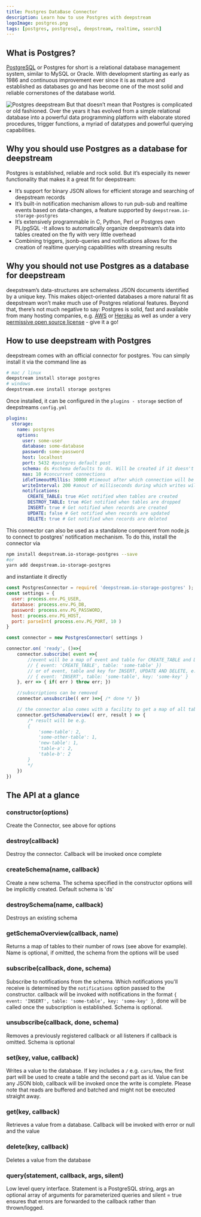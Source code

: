```yaml
---
title: Postgres DataBase Connector
description: Learn how to use Postgres with deepstream
logoImage: postgres.png
tags: [postgres, postgresql, deepstream, realtime, search]
---
```


## What is Postgres?
[PostgreSQL](https://www.postgresql.org/) or Postgres for short is a relational database management system, similar to MySQL or Oracle. With development starting as early as 1986 and continuous improvement ever since it is as mature and established as databases go and has become one of the most solid and reliable cornerstones of the database world.

![Postgres deepstream](postgres-deepstream.svg)
But that doesn’t mean that Postgres is complicated or old fashioned. Over the years it has evolved from a simple relational database into a powerful data programming platform with elaborate stored procedures, trigger functions, a myriad of datatypes and powerful querying capabilities.

## Why you should use Postgres as a database for deepstream
Postgres is established, reliable and rock solid. But it’s especially its newer functionality that makes it a great fit for deepstream:

- It’s support for binary JSON allows for efficient storage and searching of deepstream records
- It’s built-in notification mechanism allows to run pub-sub and realtime events based on data-changes, a feature supported by `deepstream.io-storage-postgres`
- It’s extensively programmable in C, Python, Perl or Postgres own PL/pgSQL
-It allows to automatically organize deepstream’s data into tables created on the fly with very little overhead
- Combining triggers, jsonb-queries and notifications allows for the creation of realtime querying capabilities with streaming results

## Why you should not use Postgres as a database for deepstream
deepstream’s data-structures are schemaless JSON documents identified by a unique key. This makes object-oriented databases a more natural fit as deepstream won’t make much use of Postgres relational features. Beyond that, there’s not much negative to say: Postgres is solid, fast and available from many hosting companies, e.g. [AWS](https://aws.amazon.com/rds/postgresql/) or [Heroku](https://www.heroku.com/postgres) as well as under a very [permissive open source license](https://www.postgresql.org/about/licence/) - give it a go!

## How to use deepstream with Postgres
deepstream comes with an official connector for postgres. You can simply install it via the command line as 

```bash
# mac / linux
deepstream install storage postgres
# windows
deepstream.exe install storage postgres
```

Once installed, it can be configured in the `plugins - storage` section of deepstreams `config.yml`

```yaml
plugins:
  storage:
    name: postgres
    options:
      user: some-user
      database: some-database
      password: some-password
      host: localhost
      port: 5432 #postgres default post
      schema: ds #schema defaults to ds. Will be created if it doesn't exist
      max: 10 #concurrent connections
      idleTimeoutMillis: 30000 #timeout after which connection will be cut
      writeInterval: 200 #amout of milliseconds during which writes will be buffered
      notifications:
        CREATE_TABLE: true #Get notified when tables are created
        DESTROY_TABLE: true #Get notified when tables are dropped
        INSERT: true # Get notified when records are created
        UPDATE: false # Get notified when records are updated
        DELETE: true # Get notified when records are deleted
```

This connector can also be used as a standalone component from node.js to connect to postgres' notification mechanism. To do this, install the connector via

```bash
npm install deepstream.io-storage-postgres --save
#or
yarn add deepstream.io-storage-postgres
```

and instantiate it directly

```javascript
const PostgresConnector = require( 'deepstream.io-storage-postgres' );
const settings = {
  user: process.env.PG_USER,
  database: process.env.PG_DB,
  password: process.env.PG_PASSWORD,
  host: process.env.PG_HOST,
  port: parseInt( process.env.PG_PORT, 10 )
}

const connector = new PostgresConnector( settings )

connector.on( 'ready', ()=>{
    connector.subscribe( event =>{
        //event will be a map of event and table for CREATE_TABLE and DESTROY_TABLE
        // { event: 'CREATE_TABLE', table: 'some-table' })
        // or of event, table and key for INSERT, UPDATE AND DELETE, e.g.
        // { event: 'INSERT', table: 'some-table', key: 'some-key' }
    }, err => { if( err ) throw err; })

    //subscriptions can be removed
    connector.unsubscribe(( err )=>{ /* done */ })

    // the connector also comes with a facility to get a map of all tables and the numbers of items within
    connector.getSchemaOverview(( err, result ) => {
        /* result will be e.g.
        {
            'some-table': 2,
            'some-other-table': 1,
            'new-table': 1,
            'table-a': 2,
            'table-b': 2
        }
        */
    })
})
```

## The API at a glance
### constructor(options)
Create the Connector, see above for options

### destroy(callback)
Destroy the connector. Callback will be invoked once complete

### createSchema(name, callback)
Create a new schema. The schema specified in the constructor options will be implicitly created. Default schema is 'ds'

### destroySchema(name, callback)
Destroys an existing schema

### getSchemaOverview(callback, name)
Returns a map of tables to their number of rows (see above for example). Name is optional, if omitted, the schema from the options will be used

### subscribe(callback, done, schema)
Subscribe to notifications from the schema. Which notifications you'll receive is determined by the `notifications` option passed to the constructor. callback will be invoked with notifications in the format `{ event: 'INSERT', table: 'some-table', key: 'some-key' }`, done will be called once the subscription is established. Schema is optional.

### unsubscribe(callback, done, schema)
Removes a previously registered callback or all listeners if callback is omitted. Schema is optional

### set(key, value, callback)
Writes a value to the database. If key includes a `/` e.g. `cars/bmw`, the first part will be used to create a table and the second part as id. Value can be any JSON blob, callback will be invoked once the write is complete. Please note that reads are buffered and batched and might not be executed straight away.

### get(key, callback) 
Retrieves a value from a database. Callback will be invoked with error or null and the value

### delete(key, callback)
Deletes a value from the database

### query(statement, callback, args, silent) 
Low level query interface.  Statement is a PostgreSQL string, args an optional array of arguments for parameterized queries and silent = true ensures that errors are forwarded to the callback rather than thrown/logged.
